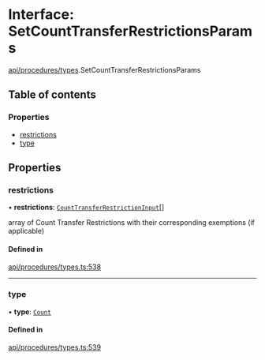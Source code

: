 # Interface: SetCountTransferRestrictionsParams

[api/procedures/types](../wiki/api.procedures.types).SetCountTransferRestrictionsParams

## Table of contents

### Properties

- [restrictions](../wiki/api.procedures.types.SetCountTransferRestrictionsParams#restrictions)
- [type](../wiki/api.procedures.types.SetCountTransferRestrictionsParams#type)

## Properties

### restrictions

• **restrictions**: [`CountTransferRestrictionInput`](../wiki/api.procedures.types.CountTransferRestrictionInput)[]

array of Count Transfer Restrictions with their corresponding exemptions (if applicable)

#### Defined in

[api/procedures/types.ts:538](https://github.com/PolymeshAssociation/polymesh-sdk/blob/fe2e6dd1/src/api/procedures/types.ts#L538)

___

### type

• **type**: [`Count`](../wiki/api.procedures.types.TransferRestrictionType#count)

#### Defined in

[api/procedures/types.ts:539](https://github.com/PolymeshAssociation/polymesh-sdk/blob/fe2e6dd1/src/api/procedures/types.ts#L539)
